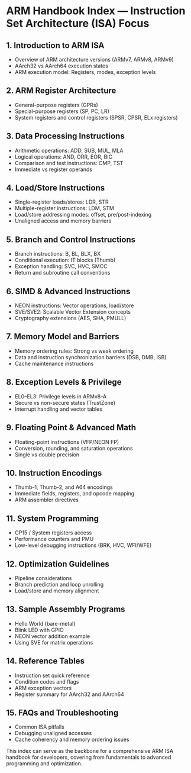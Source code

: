 # ARM Handbook Index — Instruction Set Architecture (ISA) Focus

## 1. Introduction to ARM ISA

* Overview of ARM architecture versions (ARMv7, ARMv8, ARMv9)
* AArch32 vs AArch64 execution states
* ARM execution model: Registers, modes, exception levels

## 2. ARM Register Architecture

* General-purpose registers (GPRs)
* Special-purpose registers (SP, PC, LR)
* System registers and control registers (SPSR, CPSR, ELx registers)

## 3. Data Processing Instructions

* Arithmetic operations: ADD, SUB, MUL, MLA
* Logical operations: AND, ORR, EOR, BIC
* Comparison and test instructions: CMP, TST
* Immediate vs register operands

## 4. Load/Store Instructions

* Single-register loads/stores: LDR, STR
* Multiple-register instructions: LDM, STM
* Load/store addressing modes: offset, pre/post-indexing
* Unaligned access and memory barriers

## 5. Branch and Control Instructions

* Branch instructions: B, BL, BLX, BX
* Conditional execution: IT blocks (Thumb)
* Exception handling: SVC, HVC, SMCC
* Return and subroutine call conventions

## 6. SIMD & Advanced Instructions

* NEON instructions: Vector operations, load/store
* SVE/SVE2: Scalable Vector Extension concepts
* Cryptography extensions (AES, SHA, PMULL)

## 7. Memory Model and Barriers

* Memory ordering rules: Strong vs weak ordering
* Data and instruction synchronization barriers (DSB, DMB, ISB)
* Cache maintenance instructions

## 8. Exception Levels & Privilege

* EL0–EL3: Privilege levels in ARMv8-A
* Secure vs non-secure states (TrustZone)
* Interrupt handling and vector tables

## 9. Floating Point & Advanced Math

* Floating-point instructions (VFP/NEON FP)
* Conversion, rounding, and saturation operations
* Single vs double precision

## 10. Instruction Encodings

* Thumb-1, Thumb-2, and A64 encodings
* Immediate fields, registers, and opcode mapping
* ARM assembler directives

## 11. System Programming

* CP15 / System registers access
* Performance counters and PMU
* Low-level debugging instructions (BRK, HVC, WFI/WFE)

## 12. Optimization Guidelines

* Pipeline considerations
* Branch prediction and loop unrolling
* Load/store and memory alignment

## 13. Sample Assembly Programs

* Hello World (bare-metal)
* Blink LED with GPIO
* NEON vector addition example
* Using SVE for matrix operations

## 14. Reference Tables

* Instruction set quick reference
* Condition codes and flags
* ARM exception vectors
* Register summary for AArch32 and AArch64

## 15. FAQs and Troubleshooting

* Common ISA pitfalls
* Debugging unaligned accesses
* Cache coherency and memory ordering issues

This index can serve as the backbone for a comprehensive ARM ISA handbook for developers, covering from fundamentals to advanced programming and optimization.
